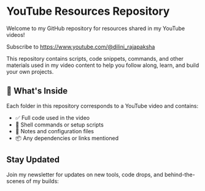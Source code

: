# YouTube Resources Repository

Welcome to my GitHub repository for resources shared in my YouTube videos!

Subscribe to https://www.youtube.com/@dilini_rajapaksha

This repository contains scripts, code snippets, commands, and other materials used in my video content to help you follow along, learn, and build your own projects.

## 📂 What's Inside

Each folder in this repository corresponds to a YouTube video and contains:

- ✅ Full code used in the video  
- 🔧 Shell commands or setup scripts  
- 📝 Notes and configuration files  
- 📦 Any dependencies or links mentioned

## Stay Updated
Join my newsletter for updates on new tools, code drops, and behind-the-scenes of my builds:
